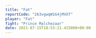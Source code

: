```yaml
---
title: "Fat"
reportCode: "263vgwqW1G4jMVXT"
player: "Fat"
fight: "Prince Malchezaar"
date: 2021-07-15T18:53:21.415000+00:00
---
```


